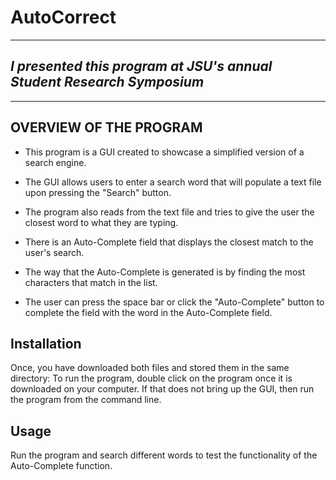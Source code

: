 # AutoCorrect
-------------------------------------
_I presented this program at JSU's annual Student Research Symposium_
-------------------------------------

-------------------------------------
OVERVIEW OF THE PROGRAM
-------------------------------------

* This program is a GUI created to 
showcase a simplified version of a
search engine. 

* The GUI allows users
to enter a search word that will
populate a text file upon pressing
the "Search" button. 

* The program also reads from the 
text file and tries to give the user
the closest word to what they 
are typing.

* There is an Auto-Complete field that displays the closest match to the user's search.
* The way that the Auto-Complete is generated is by finding the most characters that match in the list.
* The user can press the space bar or click the "Auto-Complete" button to complete the field with the word in the Auto-Complete field.

## Installation
Once, you have downloaded both files and stored them in the same directory:
To run the program, double click on the program once it is downloaded on your computer. If that does not bring up the GUI, then run the program from the command line.
## Usage
Run the program and search different words to test the functionality of the Auto-Complete function.
